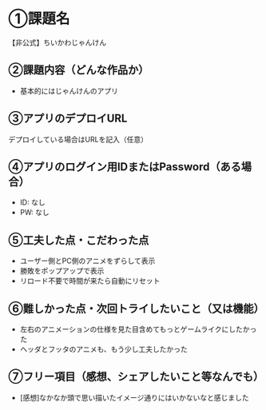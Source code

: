 # ①課題名
【非公式】ちいかわじゃんけん

## ②課題内容（どんな作品か）
- 基本的にはじゃんけんのアプリ

## ③アプリのデプロイURL
デプロイしている場合はURLを記入（任意）

## ④アプリのログイン用IDまたはPassword（ある場合）
- ID: なし
- PW: なし

## ⑤工夫した点・こだわった点
- ユーザー側とPC側のアニメをずらして表示
- 勝敗をポップアップで表示
- リロード不要で時間が来たら自動にリセット

## ⑥難しかった点・次回トライしたいこと（又は機能）
- 左右のアニメーションの仕様を見た目含めてもっとゲームライクにしたかった
- ヘッダとフッタのアニメも、もう少し工夫したかった


## ⑦フリー項目（感想、シェアしたいこと等なんでも）
- [感想]なかなか頭で思い描いたイメージ通りにはいかないなと感じました
